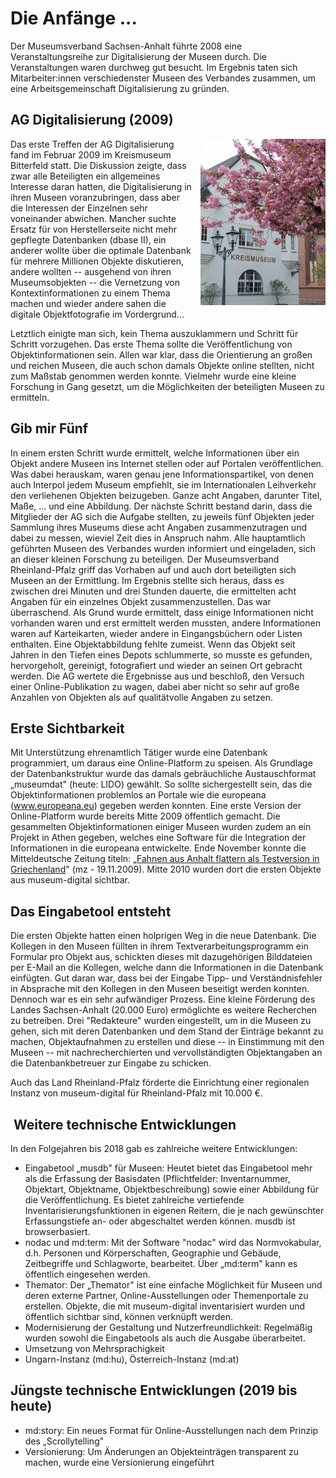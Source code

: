 Die Anfänge \...
================

Der Museumsverband Sachsen-Anhalt führte 2008 eine Veranstaltungsreihe
zur Digitalisierung der Museen durch. Die Veranstaltungen waren durchweg
gut besucht. Im Ergebnis taten sich Mitarbeiter:innen verschiedenster
Museen des Verbandes zusammen, um eine Arbeitsgemeinschaft
Digitalisierung zu gründen.

AG Digitalisierung (2009)
-------------------------

<img alt="Das Kreismuseum Bitterfeld" src="assets/chapter_1-1/kreismuseum_bitterfeld.jpg" style="float: right; margin-left: 1em;" />

Das erste Treffen der AG Digitalisierung fand im Februar 2009 im
Kreismuseum Bitterfeld statt. Die Diskussion zeigte, dass zwar alle
Beteiligten ein allgemeines Interesse daran hatten, die Digitalisierung
in ihren Museen voranzubringen, dass aber die Interessen der Einzelnen
sehr voneinander abwichen. Mancher suchte Ersatz für von Herstellerseite
nicht mehr gepflegte Datenbanken (dbase II), ein anderer wollte über die
optimale Datenbank für mehrere Millionen Objekte diskutieren, andere
wollten -- ausgehend von ihren Museumsobjekten -- die Vernetzung von
Kontextinformationen zu einem Thema machen und wieder andere sahen die
digitale Objektfotografie im Vordergrund\...

Letztlich einigte man sich, kein Thema auszuklammern und Schritt für
Schritt vorzugehen. Das erste Thema sollte die Veröffentlichung von
Objektinformationen sein. Allen war klar, dass die Orientierung an
großen und reichen Museen, die auch schon damals Objekte online
stellten, nicht zum Maßstab genommen werden konnte. Vielmehr wurde eine
kleine Forschung in Gang gesetzt, um die Möglichkeiten der beteiligten
Museen zu ermitteln.

Gib mir Fünf
------------

In einem ersten Schritt wurde ermittelt, welche Informationen über ein
Objekt andere Museen ins Internet stellen oder auf Portalen
veröffentlichen. Was dabei herauskam, waren genau jene
Informationspartikel, von denen auch Interpol jedem Museum empfiehlt,
sie im Internationalen Leihverkehr den verliehenen Objekten beizugeben.
Ganze acht Angaben, darunter Titel, Maße, \... und eine Abbildung. Der
nächste Schritt bestand darin, dass die Mitglieder der AG sich die
Aufgabe stellten, zu jeweils fünf Objekten jeder Sammlung ihres Museums
diese acht Angaben zusammenzutragen und dabei zu messen, wieviel Zeit
dies in Anspruch nahm. Alle hauptamtlich geführten Museen des Verbandes
wurden informiert und eingeladen, sich an dieser kleinen Forschung zu
beteiligen. Der Museumsverband Rheinland-Pfalz griff das Vorhaben auf
und auch dort beteiligten sich Museen an der Ermittlung. Im Ergebnis
stellte sich heraus, dass es zwischen drei Minuten und drei Stunden
dauerte, die ermittelten acht Angaben für ein einzelnes Objekt
zusammenzustellen. Das war überraschend. Als Grund wurde ermittelt, dass
einige Informationen nicht vorhanden waren und erst ermittelt werden
mussten, andere Informationen waren auf Karteikarten, wieder andere in
Eingangsbüchern oder Listen enthalten. Eine Objektabbildung fehlte
zumeist. Wenn das Objekt seit Jahren in den Tiefen eines Depots
schlummerte, so musste es gefunden, hervorgeholt, gereinigt,
fotografiert und wieder an seinen Ort gebracht werden. Die AG wertete
die Ergebnisse aus und beschloß, den Versuch einer Online-Publikation zu
wagen, dabei aber nicht so sehr auf große Anzahlen von Objekten als auf
qualitätvolle Angaben zu setzen.

Erste Sichtbarkeit
------------------

Mit Unterstützung ehrenamtlich Tätiger wurde eine Datenbank
programmiert, um daraus eine Online-Platform zu speisen. Als Grundlage
der Datenbankstruktur wurde das damals gebräuchliche Austauschformat
„museumdat" (heute: LIDO) gewählt. So sollte sichergestellt sein, das
die Objektinformationen problemlos an Portale wie die europeana
(www.europeana.eu) gegeben werden konnten. Eine erste Version der
Online-Platform wurde bereits Mitte 2009 öffentlich gemacht. Die
gesammelten Objektinformationen einiger Museen wurden zudem an ein
Projekt in Athen gegeben, welches eine Software für die Integration der
Informationen in die europeana entwickelte. Ende November konnte die
Mitteldeutsche Zeitung titeln: „[Fahnen aus Anhalt flattern als
Testversion in
Griechenland](http://www.mz-web.de/bernburg/fahnen-aus-anhalt-flattern-als-testversion-in-griechenland-7950844)"
(mz - 19.11.2009). Mitte 2010 wurden dort die ersten Objekte aus
museum-digital sichtbar.

Das Eingabetool entsteht
------------------------

Die ersten Objekte hatten einen holprigen Weg in die neue Datenbank. Die
Kollegen in den Museen füllten in ihrem Textverarbeitungsprogramm ein
Formular pro Objekt aus, schickten dieses mit dazugehörigen Bilddateien
per E-Mail an die Kollegen, welche dann die Informationen in die
Datenbank einfügten. Gut daran war, dass bei der Eingabe Tipp- und
Verständnisfehler in Absprache mit den Kollegen in den Museen beseitigt
werden konnten. Dennoch war es ein sehr aufwändiger Prozess. Eine kleine
Förderung des Landes Sachsen-Anhalt (20.000 Euro) ermöglichte es weitere
Recherchen zu betreiben. Drei "Redakteure" wurden eingestellt, um in die
Museen zu gehen, sich mit deren Datenbanken und dem Stand der Einträge
bekannt zu machen, Objektaufnahmen zu erstellen und diese -- in
Einstimmung mit den Museen -- mit nachrecherchierten und
vervollständigten Objektangaben an die Datenbankbetreuer zur Eingabe zu
schicken.

Auch das Land Rheinland-Pfalz förderte die Einrichtung einer regionalen
Instanz von museum-digital für Rheinland-Pfalz mit 10.000 €.

 Weitere technische Entwicklungen
---------------------------------

In den Folgejahren bis 2018 gab es zahlreiche weitere Entwicklungen:

-   Eingabetool „musdb" für Museen: Heutet bietet das Eingabetool mehr
    als die Erfassung der Basisdaten (Pflichtfelder: Inventarnummer,
    Objektart, Objektname, Objektbeschreibung) sowie einer Abbildung für
    die Veröffentlichung. Es bietet zahlreiche vertiefende
    Inventarisierungsfunktionen in eigenen Reitern, die je nach
    gewünschter Erfassungstiefe an- oder abgeschaltet werden können.
    musdb ist browserbasiert.
-   nodac und md:term: Mit der Software "nodac" wird das
    Normvokabular, d.h. Personen und Körperschaften, Geographie und
    Gebäude, Zeitbegriffe und Schlagworte, bearbeitet. Über „md:term"
    kann es öffentlich eingesehen werden.
-   Themator: Der „Themator" ist eine einfache Möglichkeit für Museen
    und deren externe Partner, Online-Ausstellungen oder Themenportale
    zu erstellen. Objekte, die mit museum-digital inventarisiert wurden
    und öffentlich sichtbar sind, können verknüpft werden.
-   Modernisierung der Gestaltung und Nutzerfreundlichkeit: Regelmäßig
    wurden sowohl die Eingabetools als auch die Ausgabe überarbeitet.
-   Umsetzung von Mehrsprachigkeit
-   Ungarn-Instanz (md:hu), Österreich-Instanz (md:at)

Jüngste technische Entwicklungen (2019 bis heute)
-------------------------------------------------

-   md:story: Ein neues Format für Online-Ausstellungen nach dem Prinzip
    des „Scrollytelling"
-   Versionierung: Um Änderungen an Objekteinträgen transparent zu
    machen, wurde eine Versionierung eingeführt
